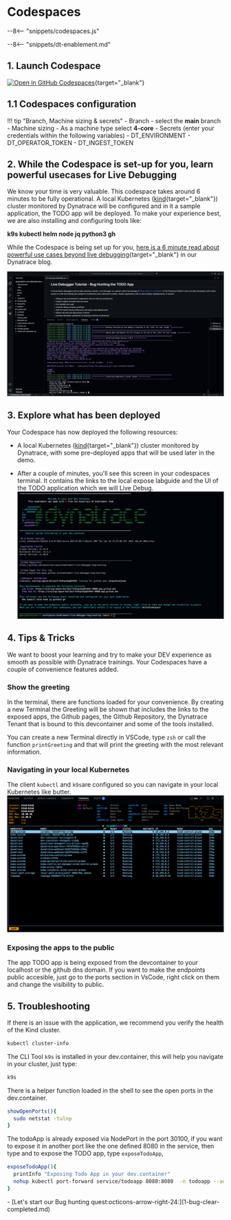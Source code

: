 # Codespaces
--8<-- "snippets/codespaces.js"

--8<-- "snippets/dt-enablement.md"

## 1. Launch Codespace

[![Open in GitHub Codespaces](https://github.com/codespaces/badge.svg)](https://codespaces.new/dynatrace-wwse/enablement-live-debugger-bug-hunting){target="_blank"}


## 1.1 Codespaces configuration

!!! tip "Branch, Machine sizing & secrets"
    - Branch
        - select the **main** branch
    - Machine sizing
        - As a machine type select **4-core**
    - Secrets (enter your credentials within the following variables)
        - DT_ENVIRONMENT
        - DT_OPERATOR_TOKEN
        - DT_INGEST_TOKEN


## 2. While the Codespace is set-up for you, learn powerful usecases for Live Debugging
We know your time is very valuable. This codespace takes around 6 minutes to be fully operational. A local Kubernetes ([kind](https://kind.sigs.k8s.io/){target="_blank"}) cluster monitored by Dynatrace will be configured and in it a sample application, the TODO app will be deployed. To make your experience best, we are also installing and configuring tools like:

**k9s kubectl helm node jq python3 gh**

While the Codespace is being set up for you, [here is a 6 minute read about powerful use cases beyond live debugging](https://www.dynatrace.com/news/blog/5-powerful-use-cases-beyond-debugging-for-dynatrace-live-debugger/){target="_blank"}
in our Dynatrace blog.

![Codespaces installing](img/codespaces_installing.png)

## 3. Explore what has been deployed

Your Codespace has now deployed the following resources:

- A local Kubernetes ([kind](https://kind.sigs.k8s.io/){target="_blank"}) cluster monitored by Dynatrace, with some pre-deployed apps
  that will be used later in the demo.

- After a couple of minutes, you'll see this screen in your codespaces terminal. It contains the links to the local expose labguide and the UI of the TODO application which we will Live Debug.
![Codespaces finish](img/codespaces_finish.png)

## 4. Tips & Tricks

We want to boost your learning and try to make your DEV experience as smooth as possible with Dynatrace trainings. Your Codespaces have a couple of convenience features added. 

### Show the greeting
In the terminal, there are functions loaded for your convenience. By creating a new Terminal the Greeting will be shown that includes the links to the exposed apps, the Github  pages, the Github Repository, the Dynatrace Tenant that is bound to this devcontainer and some of the tools installed.

You can create a new Terminal directly in VSCode, type `zsh` or call the function `printGreeting` and that will print the greeting with the most relevant information.

### Navigating in your local Kubernetes
The client `kubectl` and `k9s`are configured so you can navigate in your local Kubernetes like butter. 
![k9s](img/k9s.png)

### Exposing the apps to the public
The app TODO app is being exposed from the devcontainer to your localhost or the github dns domain. If you want to make the endpoints public accesible, just go to the ports section in VsCode, right click on them and change the visibility to public.


## 5. Troubleshooting


If there is an issue with the application, we recommend you verify the health of the Kind cluster. 

```bash
kubectl cluster-info
```
The CLI Tool `k9s` is installed in your dev.container, this will help you navigate in your cluster, just type:

```bash
k9s
```

There is a helper function loaded in the shell to see the open ports in the dev.container.
```bash
showOpenPorts(){
  sudo netstat -tulnp
}
```

The todoApp is already exposed via NodePort in the port 30100, if you want to expose it in another port like the one defined 8080 in the service, then type and to expose the TODO app, type `exposeTodoApp`, 
```bash
exposeTodoApp(){
  printInfo "Exposing Todo App in your dev.container"
  nohup kubectl port-forward service/todoapp 8080:8080  -n todoapp --address="0.0.0.0" > /tmp/kubectl-port-forward.log 2>&1 &
}
```
<div class="grid cards" markdown>
- [Let's start our Bug hunting quest:octicons-arrow-right-24:](1-bug-clear-completed.md)
</div>
